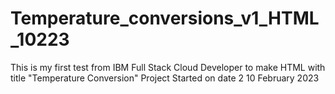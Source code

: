 # Temperature_conversions_v1_HTML_10223
This is my first test from IBM Full Stack Cloud Developer to make HTML with title "Temperature Conversion"
Project Started on date 2 10 February 2023
